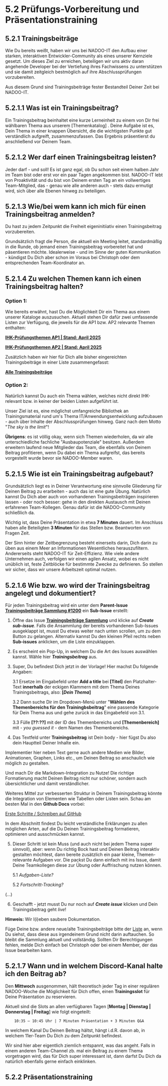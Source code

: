 # 5.2 Prüfungs-Vorbereitung und Präsentationstraining

## 5.2.1 Trainingsbeiträge

Wie Du bereits weißt, haben wir uns bei NADOO-IT den Aufbau einer starken, interaktiven Entwickler-Community als eines unserer Kernziele gesetzt. Um dieses Ziel zu erreichen, beteiligen wir uns aktiv daran angehende Developer bei der Vertiefung ihres Fachwissens zu unterstützen und sie damit zeitgleich bestmöglich auf ihre Abschlussprüfungen vorzubereiten.

Aus diesem Grund sind Trainingsbeiträge fester Bestandteil Deiner Zeit bei NADOO-IT.

<!--Nummerierung später ggf. verinfachen-->

## 5.2.1.1 Was ist ein Trainingsbeitrag?

Ein Trainingsbeitrag beinhaltet eine kurze Lerneinheit zu einem von Dir frei wählbaren Thema aus unserem [Themenkatalog] <!--Anker-Link zum Punkt Themenfindung-->. Deine Aufgabe ist es, Dein Thema in einer knappen Übersicht, die die wichtigsten Punkte gut verständlich aufgreift, zusammenzufassen. Das Ergebnis präsentierst du anschließend vor Deinem Team.

## 5.2.1.2 Wer darf einen Trainingsbeitrag leisten?

Jeder darf - und soll! Es ist ganz egal, ob Du schon seit einem halben Jahr im Team bist oder erst vor ein paar Tagen angekommen bist. NADOO-IT lebt von Proaktivität und du bist von Deinem ersten Tag an ein vollwertiges Team-Mitglied, das - genau wie alle anderen auch - stets dazu ermutigt wird, sich über alle Ebenen hinweg zu beteiligen.

## 5.2.1.3 Wie/bei wem kann ich mich für einen Trainingsbeitrag anmelden?

Du hast zu jedem Zeitpunkt die Freiheit eigeninitiiativ einen Trainingsbeitrag vorzubereiten.

Grundsätzlich fragt die Person, die aktuell ein Meeting leitet, standardmäßig in die Runde, ob jemand einen Trainingsbeitrag vorbereitet hat und päsentieren möchte. Idealerweise - und im Sinne der guten Kommunikation - kündigst Du Dich aber schon im Voraus bei Christoph oder dem entsprechenden Team-Koordinator an.

## 5.2.1.4 Zu welchen Themen kann ich einen Trainingsbeitrag halten?

### Option 1:

Wie bereits erwähnt, hast Du die Möglichkeit Dir ein Thema aus einem unserer Kataloge auszusuchen. Aktuell stehen Dir dafür zwei umfassende Listen zur Verfügung, die jeweils für die AP1 bzw. AP2 relevante Themen enthalten:

[**IHK-Prüfungsthemen AP1 | Stand: April 2025**](https://github.com/NADOOIT/NADOO-Launchpad/issues/643)

[**IHK-Prüfungsthemen AP2 | Stand: April 2025**](https://github.com/NADOOIT/NADOO-Launchpad/issues/1185)

Zusätzlich haben wir hier für Dich alle bisher eingereichten Trainingsbeiträge in einer Liste zusammengefasst:

[**Alle Trainingsbeiträge**](https://github.com/NADOOIT/NADOO-Launchpad/issues/1200)

### Option 2:

Natürlich kannst Du auch ein Thema wählen, welches nicht direkt IHK-relevant bzw. in keiner der beiden Listen aufgeführt ist.

Unser Ziel ist es, eine möglichst umfangreiche Bibliothek an Trainingsmaterial rund um's Thema IT/Anwendungsentwicklung aufzubauen - auch über Inhalte der Abschlussprüfungen hinweg. Ganz nach dem Motto "_The sky is the limit_"!

**Übrigens**: es ist völlig okay, wenn sich Themen wiederholen, da wir alle unterschiedliche fachliche "Ausbaupotenziale" besitzen. Außerdem erweitern laufend neue Mitglieder das Team, die ebenfalls von Deinem Beitrag profitieren, wenn Du dabei ein Thema aufgreifst, das bereits vorgestellt wurde bevor sie NADOO-Member waren.

## 5.2.1.5 Wie ist ein Trainingsbeitrag aufgebaut?

Grundsätzlich liegt es in Deiner Verantwortung eine sinnvolle Gliederung für Deinen Beitrag zu erarbeiten - auch das ist eine gute Übung. Natürlich kannst Du Dich aber auch von vorhandenen Trainingsbeiträgen inspirieren lassen - oder noch besser: gehe in den direkten Austausch mit Deinen erfahrenen Team-Kollegen. Genau dafür ist die NADOO-Community schließlich da.

Wichtig ist, dass Deine Präsentation in etwa **7 Minuten** dauert.
Im Anschluss haben alle Beteiligten **3 Minuten** für das Stellen bzw. Beantworten von Fragen Zeit.

Der Sinn hinter der Zeitbegrenzung besteht einerseits darin, Dich darin zu üben aus einem Meer an Informationen Wesentliches herauszufiltern. Andererseits steht NADOO-IT für Zeit-Effizienz. Wie viele andere Unternehmen auch, verfolgen wir einen agilen Ansatz, wobei es nicht unüblich ist, feste Zeitblöcke für bestimmte Zwecke zu definieren. So stellen wir sicher, dass wir unsere Arbeitszeit optimal nutzen.

## 5.2.1.6 Wie bzw. wo wird der Trainingsbeitrag angelegt und dokumentiert?

<!--bitte um Hilfe bzgl. vernünftige Einrückung der Unterpunkte (zb. 3.1, 3.2, 3.3...); iwie sieht das in der Preview nicht so aus wie's soll-->

Für jeden Trainingsbeitrag wird ein unter dem **Parent-Issue** [**Trainingsbeiträge Sammlung
#1200**](https://github.com/NADOOIT/NADOO-Launchpad/issues/1200) ein **Sub-Issue** erstellt:

1. Öffne das Issue [**Trainingsbeiträge Sammlung**](https://github.com/NADOOIT/NADOO-Launchpad/issues/1200) und klicke auf **_Create sub-issue_**. Falls die Ansammlung der bereits vorhandenen Sub-Issues ausgeklappt ist, musst Du etwas weiter nach unten scrollen, um zu dem Button zu gelangen. Alternativ kannst Du den kleinen Pfeil rechts neben **Sub-issues** anklicken, um die Liste einzuklappen.

<!--hier Screenshots T"B Vorlage 0" und "Sub issue ein/ausklappen" einfügen-->

2. Es erscheint ein Pop-Up, in welchem Du die Art des Issues auswählen kannst. Wähle hier **_Trainingsbeitrag_** aus.

<!--hier Screenshot "TB Vorlage 1" einfügen-->

3. Super, Du befindest Dich jetzt in der Vorlage! Hier machst Du folgende Angaben:

   3.1 Ersetze im Eingabefeld unter **Add a title** bei **[Titel]** den Platzhalter-Text **innerhalb** der eckigen Klammern mit dem Thema Deines Trainingsbeitrags, also: **[_Dein Thema_]**

   3.2 Dann suche Dir im Dropdown-Menü unter "**Wählen des Themenbereichs für den Trainingbsbeitrag**" eine passende Kategorie für Dein Thema aus und gehe zurück in das Eingabefeld von 3.1.

   3.3 Fülle **[??:??]** mit der ID des Themenbereichs und **[Themenbereich]** mit - _you guessed it_ - dem Namen des Themenbereichs.

  <!--hier Screenshot "TB Themenbereich" einfügen-->

4. Das Textfeld unter **Trainingsbeitrag** ist Dein body - hier fügst Du also dein Hauptteil Deiner Inhalte ein.

Implementier hier neben Text gerne auch andere Medien wie Bilder, Animationen, Graphen, Links etc., um Deinen Beitrag so anschaulich wie möglich zu gestalten.

Und mach Dir die Markdown-Integration zu Nutze! Die richtige Formatierung macht Deinen Beitrag nicht nur schöner, sondern auch übersichtlicher und damit verständlicher.

Weiteres Mittel zur verbesserten Struktur in Deinem Trainingsbeitrag könnte die Integration von Elementen wie Tabellen oder Listen sein.
Schau am besten Mal in den **Github Docs** vorbei:

[Erste Schritte / Schreiben auf GitHub](https://docs.github.com/de/get-started/writing-on-github)

In dem Abschnitt findest Du leicht verständliche Erklärungen zu allen möglichen Arten, auf die Du Deinen Trainingsbeitrag formatieren, optimieren und ausschmücken kannst.

<!--hier Screenshot "TB Vorlage 2" einfügen-->

5. Dieser Schritt ist kein Muss (und auch nicht bei jedem Thema super sinnvoll), aber: wenn Du richtig Bock hast und Deinen Beitrag interaktiv gestalten möchtest, dann bereite zusätzlich ein paar kleine, Themen-relevante Aufgaben vor. Die packst Du dann einfach mit ins Issue, damit Deine Teamkollegen diese zur Übung oder Auffrischung nutzen können.
   <!--hier muss noch geklärt werden, wie die Abschitte Aufgaben / Sub-Issues gehandhabt werden sollen-->

   5.1 _Aufgaben-Liste?_
   <!--Screenshot/s-->

   5.2 _Fortschritt-Tracking?_
   <!--Screenshot/s-->

(...)

<!--Screenshot/s-->

<!--hex code: fffc41-->

6. Geschafft - jetzt musst Du nur noch auf **_Create issue_** klicken und Dein Trainingsbeitrag geht _live_!

**Hinweis:** Wir l(i)eben saubere Dokumentation.

Füge Deine bzw. andere neue/alte Trainingsbeiträge bitte der [Liste](https://github.com/NADOOIT/NADOO-Launchpad/issues/1200) an, wenn Du siehst, dass diese aus irgendeinem Grund nicht darin auftauchen. So bleibt die Sammlung aktuell und vollständig. Sollten Dir Berechtigungen fehlen, melde Dich einfach bei Christoph oder bei einem Member, der das Issue bearbeiten kann.

## 5.2.1.7 Wann und in welchem Discord-Kanal halte ich den Beitrag ab?

Den **Mittwoch** ausgenommen, hält theoretisch jeder Tag in einer regulären NADOO-Woche die Möglichkeit für Dich offen, einen **Trainingsslot** für Deine Präsentation zu reservieren.

Aktuell sind die Slots an allen verfügbaren Tagen [**Montag | Dienstag | Donnerstag | Freitag**] wie folgt eingeteilt:

        10:35 – 10:45 Uhr | 7 Minuten Präsentation + 3 Minuten Q&A

In welchem Kanal Du Deinen Beitrag hältst, hängt i.d.R. davon ab, in welchem 11er-Team Du Dich zu dem Zeitpunkt befindest.

Wir sind hier aber eigentlich ziemlich entspannt, was das angeht. Falls in einem anderen Team-Channel zb. mal ein Beitrag zu einem Thema vorgetragen wird, das für Dich super interessant ist, dann darfst Du Dich da natürlich ebenfalls gerne einfach einklinken.

## 5.2.2 Präsentationstraining

<!-- NOTES/MÖGLICHE KERNPUNKTE:

- Meetings leiten
- Team-Koordinierung
- Präsentations-Vorbereitung / Templates
- Zeiteinteilung

Feedback erwünscht: ist der Unterpunkt Präsentationstraining eigentlich weiterhin in Planung?
Wenn ja, gab's schon Überlegungen zu möglichen Inhalten?
-->
